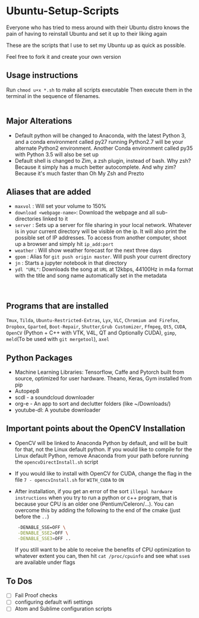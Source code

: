 # Ubuntu-Setup-Scripts
Everyone who has tried to mess around with their Ubuntu distro knows the pain of having to reinstall Ubuntu and set it up to their liking again

These are the scripts that I use to set my Ubuntu up as quick as possible.

Feel free to fork it and create your own version

## Usage instructions
Run 
`chmod u+x *.sh` to make all scripts executable
Then execute them in the terminal in the sequence of filenames.
<br><br>

## Major Alterations
* Default python will be changed to Anaconda, with the latest Python 3, and a conda environment called py27 running Python2.7 will be your alternate Python2 environment. Another Conda environment called py35 with Python 3.5 will also be set up
* Default shell is changed to Zim, a zsh plugin, instead of bash. Why zsh? Because it simply has a much better autocomplete. And why zim? Because it's much faster than Oh My Zsh and Prezto

## Aliases that are added
* `maxvol` : Will set your volume to 150%
* `download <webpage-name>`: Download the webpage and all sub-directories linked to it
* `server` : Sets up a server for file sharing in your local network. Whatever is in your current directory will be visible on the ip. It will also print the possible set of IP addresses. To access from another computer, shoot up a browser and simply hit `ip_add:port`
* `weather` : Will show weather forecast for the next three days
* `gpom` : Alias for `git push origin master`. Will push your current directory
* `jn` : Starts a jupyter notebook in that directory
* `ydl "URL"`: Downloads the song at `URL` at 12kbps, 44100Hz in m4a format with the title and song name automatically set in the metadata

<br>

## Programs that are installed
`Tmux`, `Tilda`, `Ubuntu-Restricted-Extras`, `Lyx`, `VLC`, `Chromium and Firefox`, `Dropbox`, `Gparted`, `Boot-Repair`, `Shutter`,`Grub Customizer`, `Ffmpeg`, `Qt5`, `CUDA`, `OpenCV` (Python + C++ with VTK, V4L, QT and Optionally CUDA), `gimp`, `meld`(To be used with `git mergetool`), `axel`

## Python Packages
* Machine Learning Libraries: Tensorflow, Caffe and Pytorch built from source, optimized for user hardware. Theano, Keras, Gym installed from pip
* Autopep8
* scdl - a soundcloud downloader
* org-e - An app to sort and declutter folders (like ~/Downloads/)
* youtube-dl: A youtube downloader

## Important points about the OpenCV Installation
* OpenCV will be linked to Anaconda Python by default, and will be built for that, not the Linux default python. If you would like to compile for the Linux default Python, remove Anaconda from your path before running the `opencvDirectInstall.sh` script
* If you would like to install with OpenCV for CUDA, change the flag in the file `7 - opencvInstall.sh` for `WITH_CUDA` to `ON`
* After installation, if you get an error of the sort `illegal hardware instructions` when you try to run a python or c++ program, that is because your CPU is an older one (Pentium/Celeron/...). You can overcome this by adding the following to the end of the cmake (just before the `..`)

  ```bash
   -DENABLE_SSE=OFF \
   -DENABLE_SSE2=OFF \
   -DENABLE_SSE3=OFF ..
  ```

  If you still want to be able to receive the benefits of CPU optimization to whatever extent you can, then hit `cat /proc/cpuinfo` and see what `sse`s are available under flags

## To Dos 
- [ ] Fail Proof checks 
- [ ] configuring default wifi settings 
- [ ] Atom and Sublime configuration scripts
